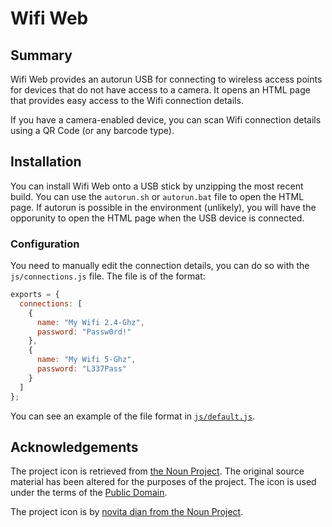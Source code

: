 # Wifi Web

## Summary

Wifi Web provides an autorun USB for connecting to wireless access points for devices that do not have access to a camera. It opens an HTML page that provides easy access to the Wifi connection details.

If you have a camera-enabled device, you can scan Wifi connection details using a QR Code (or any barcode type).

## Installation

You can install Wifi Web onto a USB stick by unzipping the most recent build. You can use the `autorun.sh` or `autorun.bat` file to open the HTML page. If autorun is possible in the environment (unlikely), you will have the opporunity to open the HTML page when the USB device is connected. 

### Configuration

You need to manually edit the connection details, you can do so with the `js/connections.js` file. The file is of the format:

```javascript
exports = {
  connections: [
    {
      name: "My Wifi 2.4-Ghz",
      password: "Passw0rd!"
    },
    {
      name: "My Wifi 5-Ghz",
      password: "L337Pass"
    }
  ]
};
```

You can see an example of the file format in [`js/default.js`](src/js/default.js).

## Acknowledgements

The project icon is retrieved from [the Noun Project](docs/icon/icon.json). The original source material has been altered for the purposes of the project. The icon is used under the terms of the [Public Domain](https://creativecommons.org/publicdomain/zero/1.0/).

The project icon is by [novita dian from the Noun Project](https://thenounproject.com/term/wifi/1105389/).